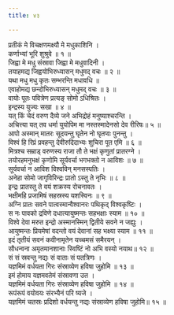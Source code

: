 ```yaml
---
title: ४३

---
```

प्रतीकं मे विचक्षणमक्ष्यौ मे मधुकाशिनि ।  
कर्णाभ्यां भूरि शुश्रुवे ॥ १ ॥  
जिह्वा मे मधु संस्रावा जिह्वा मे मधुवादिनी ।  
तयाहमद्य जिह्वयोभिरुध्यासन् मधुमद् वचः ॥ २ ॥  
यथा मधु मधु कृतः सम्भरन्ति मधावधि ॥  
एवाहोमद्य छन्दोभिरुध्यासन् मधुमद् वचः ॥ ३ ॥  
वायोः पूतः पवित्रेण प्रत्यङ् सोमो ऽधिश्रितः ।  
इन्द्रस्य युज्यः सखा ॥ ४ ॥  
यत् किं चेदं वरुण दैव्ये जने अभिद्रोहं मनुष्याश्चरन्ति ।  
अचित्त्या यत् तव धर्मा युयोपिम मा नस्तस्मादेनसो देव रीरिषः॥ ५ ॥  
आपो अस्मान् मातरः सूदयन्तु घृतेन नो घृतप्वः पुनन्तु ।  
विश्वं हि रिप्रं प्रवहन्तु देवीरुदिदाभ्यः शुचिरा पूत एमि ॥ ६ ॥  
मित्रश्च सम्राड् वरुणस्य राजा तौ ते भक्षं कृणुतां प्रातरग्ने ।  
तयोरहमनुभक्षं कृणोमि सूर्यवर्चा भगभक्तो न आविशः ॥ ७ ॥  
सूर्यवर्चा न आविश विश्वविन् मनसस्पतिः ।  
अनेहा सोमो जागृविरिन्द्रः प्रातो ऽस्तु ते नृभिः ॥ ८ ॥  
इन्द्रः प्रातस्तु ते वयं शक्रस्य रोचनावतः ।  
भक्षीमहि प्रजामिषं सहस्रस्य यशस्विनः ॥ ९ ॥  
अग्नि प्रातः सवने पात्वस्मान्वैश्वानरः पथिकृद् विश्वकृष्टिः ।  
स नः पावको द्रविणे दधात्यायुष्मन्तः सहभक्षाः स्याम ॥ १० ॥  
विश्वे देवा मरुत इन्द्रो अस्मानस्मिन् द्वितीये सवने न जह्युः ।  
आयुष्मन्तः प्रियमेषां वदन्तो वयं देवानां सह भक्ष्या स्याम ॥ ११ ॥  
इदं तृतीयं सवनं कवीनामृतेन यच्चमसं समैरयन् ।  
सौधन्वना अमृतमानशानाः स्विष्टिं नो अभि वस्यो नयाथ॥ १२ ॥  
सं सं स्रवन्तु नद्यः सं वाताः सं पतत्रिणः ।  
यज्ञमिमं वर्धयता गिरः संस्राव्येण हविषा जुहोमि ॥ १३ ॥  
इमं होमाय यज्ञमवतेमं संस्रावणा उत ।  
यज्ञमिमं वर्धयता गिरः संस्राव्येण हविषा जुहोमि ॥ १४ ॥  
रूपंरूपं वयोवयः संरभ्यैनं परि ष्यजे ।  
यज्ञमिमं चतस्रः प्रदिशो वर्धयन्तु नद्यः संस्राव्येण हविषा जुहोमि॥ १५ ॥  